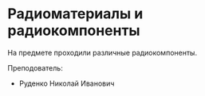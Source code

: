 # Радиоматериалы и радиокомпоненты
На предмете проходили различные радиокомпоненты. 

Преподователь:

* Руденко Николай Иванович 

